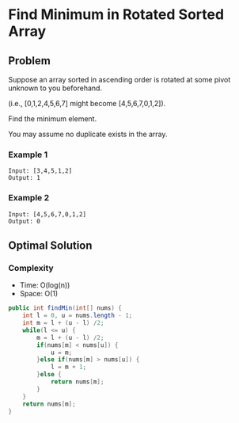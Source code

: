 # Find Minimum in Rotated Sorted Array

## Problem

Suppose an array sorted in ascending order is rotated at some pivot unknown to you beforehand.

(i.e.,  [0,1,2,4,5,6,7] might become  [4,5,6,7,0,1,2]).

Find the minimum element.

You may assume no duplicate exists in the array.

### Example 1

    Input: [3,4,5,1,2] 
    Output: 1

### Example 2

    Input: [4,5,6,7,0,1,2]
    Output: 0

## Optimal Solution

### Complexity

- Time: O(log(n))
- Space: O(1)

```Java
public int findMin(int[] nums) {
    int l = 0, u = nums.length - 1;
    int m = l + (u - l) /2;
    while(l <= u) {
        m = l + (u - l) /2;
        if(nums[m] < nums[u]) {
            u = m;
        }else if(nums[m] > nums[u]) {
            l = m + 1;
        }else {
            return nums[m];
        }
    }
    return nums[m];
}
```